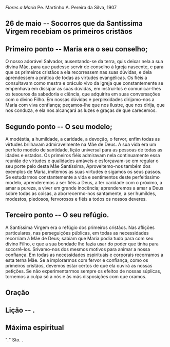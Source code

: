 *Flores a Maria*
Pe. Martinho A. Pereira da Silva, 1907

## 26 de  maio -- Socorros que da Santíssima Virgem recebiam os primeiros cristãos

## Primeiro ponto -- Maria era o seu conselho;

O nosso adorável Salvador, ausentando-se da terra, quis deixar nela a sua divina Mãe, para que pudesse servir de conselho à Igreja nascente, e para que os primeiros cristãos a ela recorressem nas suas dúvidas, e dela aprendessem a prática de todas as virtudes evangélicas. Os fiéis a consultavam como mestra e oráculo vivo da Igreja que constantemente se empenhava em dissipar as suas dúvidas, em instruí-los e comunicar-lhes os tesouros da sabedoria e ciência, que adquirira em suas conversações com o divino Filho. Em nossas dúvidas e perplexidades dirijamo-nos a Maria com viva confiança; peçamos-lhe que nos ilustre, que nos dirija, que nos conduza, e ela nos alcançará as luzes e graças de que carecemos.

## Segundo ponto -- O seu modelo;

A modéstia, a humildade, a caridade, a devoção, o fervor, enfim todas as virtudes brilhavam admiravelmente na Mãe de Deus. A sua vida era um perfeito modelo de santidade, lição universal para as pessoas de todas as idades e estados. Os primeiros fiéis admiravam nela continuamente essa reunião de virtudes e qualidades amáveis e esforçavam-se em regular o seu porte pelo desta Mãe Santíssima, Aproveitemo-nos também dos exemplos de Maria, imitemos as suas virtudes e sigamos os seus passos. Se estudarmos constantemente a vida e sentimentos deste perfeitíssimo modelo, aprenderemos a ser fiéis a Deus, a ter caridade com o próximo, a amar a pureza, a viver em grande inocência; aprenderemos a amar a Deus sobre todas as coisas, a aborrecermo-nos santamente, a ser humildes, modestos, piedosos, fervorosos e fiéis a todos os nossos deveres.

## Terceiro ponto -- O seu refúgio.

A Santíssima Virgem era o refúgio dos primeiros cristãos. Nas aflições particulares, nas perseguições públicas, em todas as necessidades recorriam à Mãe de Deus; sabiam que Maria podia tudo para com seu divino Filho, e que a sua bondade lhe fazia usar do poder que tinha para socorrê-los. Srivamo-nos dos mesmos motivos para animar a nossa confiança. Em todas as necessidades espirituais e corporais recorramos a esta terna Mãe. Se a implorarmos com fervor e confiança, como os primeiros cristãos, devemos estar certos de que ela ouvirá as nossas petições. Se não experimentarmos sempre os efeitos de nossas súplicas, tornemos a culpa só a nós e às más disposições com que oramos.

## Oração



## Lição -- .

## Máxima espiritual

"_._" Sto. .
